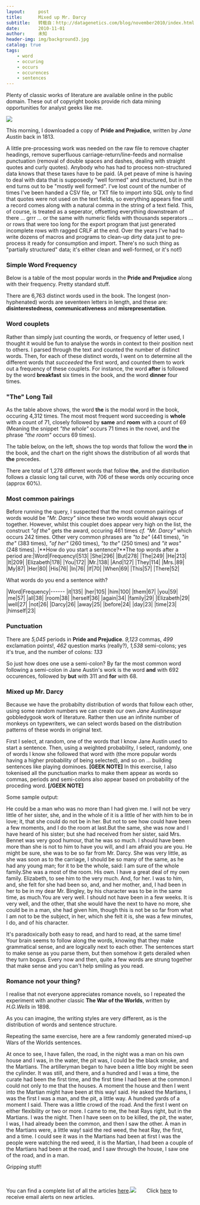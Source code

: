 ```yaml
---
layout:     post
title:      Mixed up Mr. Darcy
subtitle:   转载自：http://datagenetics.com/blog/november2010/index.html
date:       2010-11-01
author:     未知
header-img: img/background3.jpg
catalog: true
tags:
    - word
    - occuring
    - occurs
    - occurences
    - sentences
---
```


Plenty of classic works of literature are available online in the public domain. These out of copyright books provide rich data mining opportunities for analyst geeks like me.

![](http://datagenetics.com/blog/november2010/pp.jpg)


This morning, I downloaded a copy of **Pride and Prejudice**, written by *Jane Austin* back in 1813.

A little pre-processing work was needed on the raw file to remove chapter headings, remove superfluous carriage-return/line-feeds and normalise punctuation (removal of double spaces and dashes, dealing with straight quotes and curly quotes). Anybody who has had to process non-structured data knows that these taxes have to be paid. (A pet peave of mine is having to deal with data that is supposedly "well formed" and structured, but in the end turns out to be "mostly well formed". I've lost count of the number of times I've been handed a CSV file, or TXT file to import into SQL only to find that quotes were not used on the text fields, so everything appears fine until a record comes along with a natural comma in the string of a text field. This, of course, is treated as a seperator, offsetting everything downstream of there ... grrr ... or the same with numeric fields with thousands seperators ... or rows that were too long for the export program that just generated incomplete rows with ragged CRLF at the end. Over the years I've had to write dozens of macros and programs to clean-up dirty data just to pre-process it ready for consumption and import. There's no such thing as "partially structured" data; it's either clean and well-formed, or it's not!)

### Simple Word Frequency

Below is a table of the most popular words in the **Pride and Prejudice** along with their frequency. Pretty standard stuff.

There are 6,763 distinct words used in the book. The longest (non-hyphenated) words are seventeen letters in length, and these are: **disinterestedness**, **communicativeness** and **misrepresentation**.

### Word couplets

Rather than simply just counting the words, or frequency of letter used, I thought it would be fun to analyse the words in context to their position next to others. I parsed through the text and counted the number of distinct words. Then, for each of these distinct words, I went on to determine all the different words that *succeeded* the first word, and counted them to work out a frequency of these couplets. For instance, the word **after** is followed by the word **breakfast** six times in the book, and the word **dinner** four times.

### "The" Long Tail

As the table above shows, the word **the** is the modal word in the book, occuring 4,312 times. The most most frequent word succeeding is **whole** with a count of 71, closely followed by **same** and **room** with a count of 69 (Meaning the snippet *"the whole"* occurs 71 times in the novel, and the phrase *"the room"* occurs 69 times).

The table below, on the left, shows the top words that follow the word **the** in the book, and the chart on the right shows the distribution of all words that **the** precedes.

There are total of 1,278 different words that follow **the**, and the distribution follows a classic long tail curve, with 706 of these words only occuring once (approx 60%).

### Most common pairings

Before running the query, I suspected that the most common pairings of words would be *"Mr. Darcy"* since these two words would always occur together. However, whilst this couplet does appear very high on the list, the construct *"of the"* gets the award, occuring 461 times *cf. "Mr. Darcy"* which occurs 242 times. Other very common phrases are *"to be"* (441 times), *"in the"* (383 times), *"of her"* (260 times), *"to the"* (250 times) and *"it was"* (248 times).
|**How do you start a sentence?**The top words after a period are:|Word|FrequencyI|513|
|She|296|
|But|278|
|The|249|
|He|213|
|It|209|
|Elizabeth|178|
|You|172|
|Mr.|138|
|And|127|
|They|114|
|Mrs.|89|
|My|87|
|Her|80|
|His|76|
|In|76|
|If|70|
|When|69|
|This|57|
|There|52|

What words do you end a sentence with? *<sic>*

|Word|Frequency|------
|it|135|
|her|105|
|him|100|
|them|67|
|you|59|
|me|57|
|all|38|
|room|38|
|herself|36|
|again|34|
|family|29|
|Elizabeth|29|
|well|27|
|not|26|
|Darcy|26|
|away|25|
|before|24|
|day|23|
|time|23|
|himself|23|

### Punctuation

There are *5,045* periods in **Pride and Prejudice**. *9,123* commas, *499* exclamation points!, *462* question marks (really?), *1,538* semi-colons; yes it's true, and the number of colons: *133*

So just how does one use a semi-colon? By far the most common word following a semi-colon in Jane Austin's work is the word **and** with 692 occurences, followed by **but** with 311 and **for** with 68.

### Mixed up Mr. Darcy

Because we have the probabilty distribution of words that follow each other, using some random numbers we can create our own *Jane Austinesque* gobbledygook work of literature. Rather then use an infinite number of monkeys on typewriters, we can select words based on the distribution patterns of these words in original text.

First I select, at random, one of the words that I know Jane Austin used to start a sentence. Then, using a weighted probability, I select, randomly, one of words I know she followed that word with (the more popular words having a higher probability of being selected), and so on ... building sentences like playing dominoes. **[GEEK NOTE]** In this exercise, I also tokenised all the punctuation marks to make them appear as words so commas, periods and semi-colons also appear based on probability of the proceding word. **[/GEEK NOTE]**

Some sample output:


He could be a man who was no more than I had given me. I will not be very little of her sister, she, and in the whole of it is a little of her with him to be in love; it, that she could do not be in her. But not to see how could have been a few moments, and I do the room at last.But the same, she was now and I have heard of his sister; but she had received from her sister, said Mrs. Bennet was very good humour, that he was so much. I should have been more than she is not to him to have you will, and I am afraid you are you. He might be sure, she was to be so far from Mr. Darcy. She was very little, as she was soon as to the carriage, I should be so many of the same, as he had any young man; for it to be the whole, said: I am sure of the whole family.She was a most of the room. His own. I have a great deal of my own family. Elizabeth, to see him to the very much. And, for her. I was to him, and, she felt for she had been so, and, and her mother, and, I had been in her to be in my dear Mr. Bingley, by his character was to be in the same time, as much.You are very well. I should not have been in a few weeks. It is very well, and the other, that she would have the next to have no more, she could be in a man, she had given him, though this is not be so far from what I am not to be the subject, in her, which she felt it is, she was a few minutes, I do, and of his character.


It's paradoxically both easy to read, and hard to read, at the same time! Your brain seems to follow along the words, knowing that they make grammatical sense, and are logically next to each other. The sentences start to make sense as you parse them, but then somehow it gets derailed when they turn bogus. Every now and then, quite a few words are strung together that make sense and you can't help smiling as you read.

### Romance not your thing?

I realise that not everyone appreciates romance novels, so I repeated the experiment with another classic **The War of the Worlds**, written by *H.G.Wells* in 1898.

As you can imagine, the writing styles are very different, as is the distribution of words and sentence structure.

Repeating the same exercise, here are a few randomly generated mixed-up Wars of the Worlds sentences.


At once to see, I have fallen, the road, in the night was a man on his own house and I was, in the water, the pit was, I could be the black smoke, and the Martians. The artilleryman began to have been a little boy might be seen the cylinder. It was still, and there, and a hundred and I was a time, the curate had been the first time, and the first time I had been at the common.I could not only to me that the houses. A moment the house and then I went into the Martian might have been at this way! said. He asked the Martians, I was the first I was a man, and the pit, a little way. A hundred yards of a moment I said. There was a little crowd of the road. And the first I went on either flexibility or two or more. I came to me, the heat Rays right, but in the Martians. I was the night. Then I have seen on to be killed, the pit, the water, I was, I had already been the common, and then I saw the other. A man in the Martians were, a little way! said the red weed, the heat Ray, the first, and a time. I could see it was in the Martians had been at first I was the people were watching the red weed, it is the Martian, I had been a couple of the Martians had been at the road, and I saw through the house, I saw one of the road, and in a man.


Gripping stuff!

 

You can find a complete list of all the articles [here](/blog.html).![](http://datagenetics.com/images/n.gif)
      Click [here](http://datagenetics.com/newsletter/subscribe.html) to receive email alerts on new articles.
